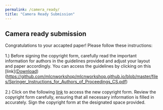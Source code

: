 ```yaml
---
permalink: /camera_ready/
title: "Camera Ready Submission"
---
```

## Camera ready submission

Congratulations to your accapted paper! Please follow these instructions: 
<br> 
<br>
1.) Before signing the copyright form, carefully read the important information for authors in the guidelines provided and adjust your layout and paper accordingly. You can access the guidelines by clicking on this [link](<a href=https://github.com/mlcnworkshop/mlcnworkshop.github.io/blob/master/files/Springer_Instructions_for_Authors_of_Proceedings_CS.pdf download="Instructions_for_Authors">Download</a>)(https://github.com/mlcnworkshop/mlcnworkshop.github.io/blob/master/files/Springer_Instructions_for_Authors_of_Proceedings_CS.pdf)
<br>
<br>
2.) Click on the following [link](https://github.com/mlcnworkshop/mlcnworkshop.github.io/blob/master/files/MLCN2023_license_to_publish.docx) to access the new copyright form. Review the copyright form carefully, ensuring that all necessary information is filled in accurately. Sign the copyright form at the designated space provided.
<br>
